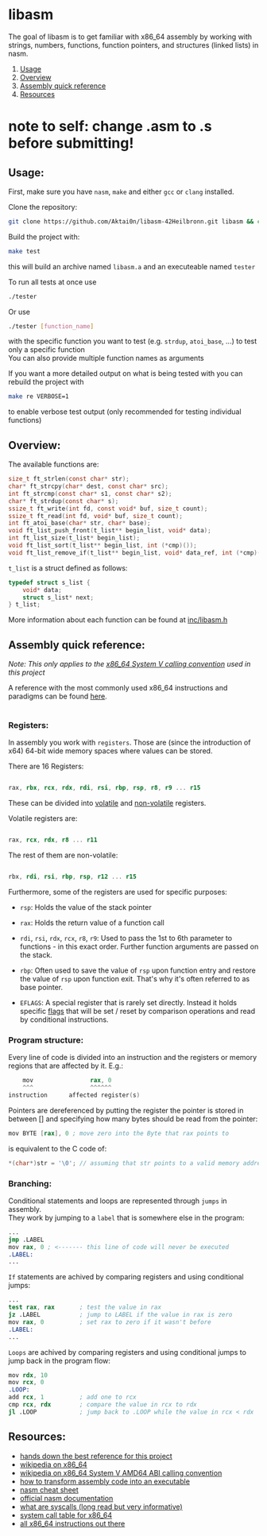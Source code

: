 # libasm
The goal of libasm is to get familiar with x86_64 assembly by working with strings, numbers, functions, function pointers, and structures (linked lists) in nasm.

1. [Usage](#usage)
2. [Overview](#overview)
3. [Assembly quick reference](#assembly-quick-reference)
4. [Resources](#resources)
# note to self: change .asm to .s before submitting!


## Usage:

First, make sure you have `nasm`, `make` and either `gcc` or `clang` installed.

Clone the repository:
```bash
git clone https://github.com/Aktai0n/libasm-42Heilbronn.git libasm && cd libasm
```

Build the project with:
```bash
make test
```
this will build an archive named `libasm.a` and an executeable named `tester`

To run all tests at once use
```bash
./tester
```
Or use
```bash
./tester [function_name]
```
with the specific function you want to test (e.g. `strdup`, `atoi_base`, ...) to test only a specific function<br>
You can also provide multiple function names as arguments

If you want a more detailed output on what is being tested with you can rebuild the project with
```bash
make re VERBOSE=1
```
to enable verbose test output (only recommended for testing individual functions)


## Overview:

The available functions are:
```C
size_t ft_strlen(const char* str);
char* ft_strcpy(char* dest, const char* src);
int ft_strcmp(const char* s1, const char* s2);
char* ft_strdup(const char* s);
ssize_t ft_write(int fd, const void* buf, size_t count);
ssize_t ft_read(int fd, void* buf, size_t count);
int ft_atoi_base(char* str, char* base);
void ft_list_push_front(t_list** begin_list, void* data);
int ft_list_size(t_list* begin_list);
void ft_list_sort(t_list** begin_list, int (*cmp)());
void ft_list_remove_if(t_list** begin_list, void* data_ref, int (*cmp)(), void (*free_fct)(void*));
```

`t_list` is a struct defined as follows:
```C
typedef struct s_list {
    void* data;
    struct s_list* next;
} t_list;
```

More information about each function can be found at [inc/libasm.h](./inc/libasm.h)

## Assembly quick reference:

*Note: This only applies to the [x86_64 System V calling convention][2] used in this project*

A reference with the most commonly used x86_64 instructions and paradigms can be found [here][1].<br><br>

### **Registers:**

In assembly you work with `registers`. Those are (since the introduction of x64) 64-bit wide memory spaces where values can be stored.<br>

There are 16 Registers:

```asm

rax, rbx, rcx, rdx, rdi, rsi, rbp, rsp, r8, r9 ... r15

```

These can be divided into [volatile][3] and [non-volatile][4] registers.<br>

Volatile registers are:

```asm

rax, rcx, rdx, r8 ... r11

```

The rest of them are non-volatile:

```asm

rbx, rdi, rsi, rbp, rsp, r12 ... r15

```

Furthermore, some of the registers are used for specific purposes:

- `rsp`: Holds the value of the stack pointer

- `rax`: Holds the return value of a function call

- `rdi`, `rsi`, `rdx`, `rcx`, `r8`, `r9`: Used to pass the 1st to 6th parameter to functions - in this exact order. Further function arguments are passed on the stack.

- `rbp`: Often used to save the value of `rsp` upon function entry and restore the value of `rsp` upon function exit. That's why it's often referred to as base pointer.
- `EFLAGS`: A special register that is rarely set directly. Instead it holds specific [flags][5] that will be set / reset by comparison operations and read by conditional instructions.

[1]: <https://treeniks.github.io/x86-64-simplified/prefix.html> "x86_64 simplified"
[2]: <https://en.wikipedia.org/wiki/X86_calling_conventions#System_V_AMD64_ABI> "x86_64 System V calling convention"
[3]: <https://en.wikipedia.org/wiki/X86_calling_conventions#Caller-saved_(volatile)_registers>
[4]: <https://en.wikipedia.org/wiki/X86_calling_conventions#Callee-saved_(non-volatile)_registers>
[5]: <https://image.slidesharecdn.com/assemblylanguageprogrammingunit4-111106021136-phpapp02/95/assembly-language-programmingunit-4-28-728.jpg?cb=1320545565> "Layout of EFLAGS"

### **Program structure:**

Every line of code is divided into an instruction and the registers or memory regions that are affected by it. E.g.:
```s &nbsp;
    mov                rax, 0
    ^^^                ^^^^^^
instruction      affected register(s)
```
Pointers are dereferenced by putting the register the pointer is stored in between [] and specifying how many bytes should be read from the pointer:
```s
mov BYTE [rax], 0 ; move zero into the Byte that rax points to
```
is equivalent to the C code of:
```C
*(char*)str = '\0'; // assuming that str points to a valid memory address
```

### **Branching:**

Conditional statements and loops are represented through `jumps` in assembly.<br>
They work by jumping to a `label` that is somewhere else in the program:
```s
...
jmp .LABEL
mov rax, 0 ; <------- this line of code will never be executed
.LABEL:
...
```
`If` statements are achived by comparing registers and using conditional jumps:
```s
...
test rax, rax       ; test the value in rax
jz .LABEL           ; jump to LABEL if the value in rax is zero
mov rax, 0          ; set rax to zero if it wasn't before
.LABEL:
...
```
`Loops` are achived by comparing registers and using conditional jumps to jump back in the program flow:
```s
mov rdx, 10
mov rcx, 0
.LOOP:
add rcx, 1          ; add one to rcx
cmp rcx, rdx        ; compare the value in rcx to rdx
jl .LOOP            ; jump back to .LOOP while the value in rcx < rdx
```

## Resources:
- [hands down the best reference for this project][1]
- [wikipedia on x86_64](https://en.wikipedia.org/wiki/X86-64#)
- [wikipedia on x86_64 System V AMD64 ABI calling convention][2]
- [how to transform assembly code into an executable](https://gist.github.com/yellowbyte/d91da3c3b0bc3ee6d1d1ac5327b1b4b2)
- [nasm cheat sheet](https://www.cs.uaf.edu/2017/fall/cs301/reference/x86_64.html)
- [official nasm documentation](https://www.nasm.us/doc/nasmdoc0.html)
- [what are syscalls (long read but very informative)](https://blog.packagecloud.io/the-definitive-guide-to-linux-system-calls/)
- [system call table for x86_64](https://blog.rchapman.org/posts/Linux_System_Call_Table_for_x86_64/)
- [all x86_64 instructions out there](https://www.felixcloutier.com/x86/)
